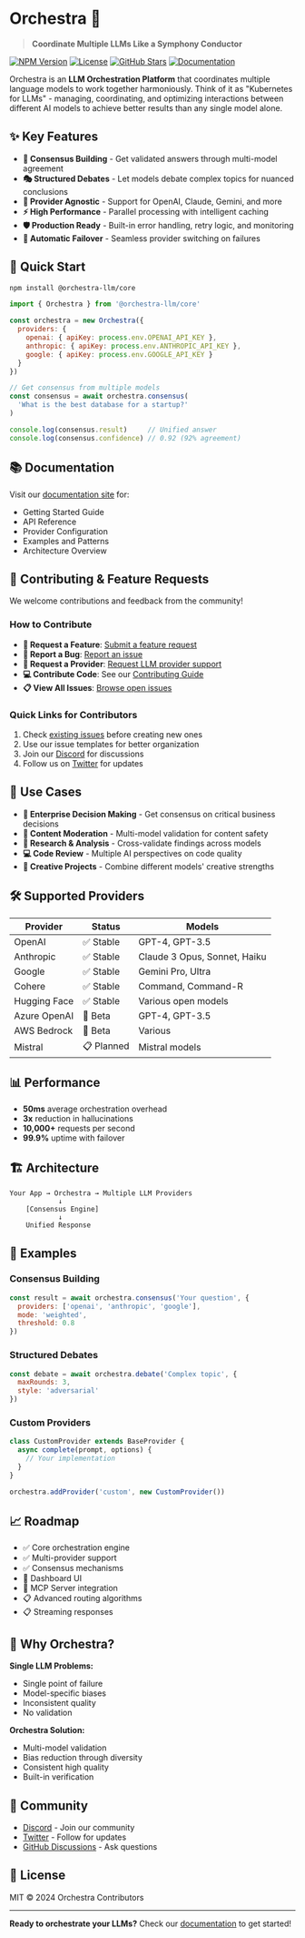# Orchestra 🎼

> **Coordinate Multiple LLMs Like a Symphony Conductor**

[![NPM Version](https://img.shields.io/npm/v/@orchestra-llm/core?style=flat-square)](https://www.npmjs.com/package/@orchestra-llm/core)
[![License](https://img.shields.io/github/license/prakashgbid/orchestra?style=flat-square)](LICENSE)
[![GitHub Stars](https://img.shields.io/github/stars/prakashgbid/orchestra?style=flat-square)](https://github.com/prakashgbid/orchestra/stargazers)
[![Documentation](https://img.shields.io/badge/docs-orchestra-blue?style=flat-square)](https://prakashgbid.github.io/orchestra/)

Orchestra is an **LLM Orchestration Platform** that coordinates multiple language models to work together harmoniously. Think of it as "Kubernetes for LLMs" - managing, coordinating, and optimizing interactions between different AI models to achieve better results than any single model alone.

## ✨ Key Features

- **🤝 Consensus Building** - Get validated answers through multi-model agreement
- **🎭 Structured Debates** - Let models debate complex topics for nuanced conclusions
- **🔌 Provider Agnostic** - Support for OpenAI, Claude, Gemini, and more
- **⚡ High Performance** - Parallel processing with intelligent caching
- **🛡️ Production Ready** - Built-in error handling, retry logic, and monitoring
- **🔄 Automatic Failover** - Seamless provider switching on failures

## 🚀 Quick Start

```bash
npm install @orchestra-llm/core
```

```javascript
import { Orchestra } from '@orchestra-llm/core'

const orchestra = new Orchestra({
  providers: {
    openai: { apiKey: process.env.OPENAI_API_KEY },
    anthropic: { apiKey: process.env.ANTHROPIC_API_KEY },
    google: { apiKey: process.env.GOOGLE_API_KEY }
  }
})

// Get consensus from multiple models
const consensus = await orchestra.consensus(
  'What is the best database for a startup?'
)

console.log(consensus.result)     // Unified answer
console.log(consensus.confidence) // 0.92 (92% agreement)
```

## 📚 Documentation

Visit our [documentation site](https://prakashgbid.github.io/orchestra/) for:
- Getting Started Guide
- API Reference
- Provider Configuration
- Examples and Patterns
- Architecture Overview

## 🤝 Contributing & Feature Requests

We welcome contributions and feedback from the community!

### How to Contribute

- **🚀 Request a Feature**: [Submit a feature request](https://github.com/prakashgbid/orchestra/issues/new?template=feature_request.md)
- **🐛 Report a Bug**: [Report an issue](https://github.com/prakashgbid/orchestra/issues/new?template=bug_report.md)
- **🔌 Request a Provider**: [Request LLM provider support](https://github.com/prakashgbid/orchestra/issues/new?template=provider_request.md)
- **💻 Contribute Code**: See our [Contributing Guide](CONTRIBUTING.md)
- **📋 View All Issues**: [Browse open issues](https://github.com/prakashgbid/orchestra/issues)

### Quick Links for Contributors

1. Check [existing issues](https://github.com/prakashgbid/orchestra/issues) before creating new ones
2. Use our issue templates for better organization
3. Join our [Discord](https://discord.gg/orchestra) for discussions
4. Follow us on [Twitter](https://twitter.com/orchestrallm) for updates

## 🎯 Use Cases

- **🏢 Enterprise Decision Making** - Get consensus on critical business decisions
- **📝 Content Moderation** - Multi-model validation for content safety
- **🔬 Research & Analysis** - Cross-validate findings across models
- **💻 Code Review** - Multiple AI perspectives on code quality
- **🎨 Creative Projects** - Combine different models' creative strengths

## 🛠️ Supported Providers

| Provider | Status | Models |
|----------|--------|--------|
| OpenAI | ✅ Stable | GPT-4, GPT-3.5 |
| Anthropic | ✅ Stable | Claude 3 Opus, Sonnet, Haiku |
| Google | ✅ Stable | Gemini Pro, Ultra |
| Cohere | ✅ Stable | Command, Command-R |
| Hugging Face | ✅ Stable | Various open models |
| Azure OpenAI | 🚧 Beta | GPT-4, GPT-3.5 |
| AWS Bedrock | 🚧 Beta | Various |
| Mistral | 📋 Planned | Mistral models |

## 📊 Performance

- **50ms** average orchestration overhead
- **3x** reduction in hallucinations
- **10,000+** requests per second
- **99.9%** uptime with failover

## 🏗️ Architecture

```
Your App → Orchestra → Multiple LLM Providers
            ↓
    [Consensus Engine]
            ↓
    Unified Response
```

## 🧪 Examples

### Consensus Building
```javascript
const result = await orchestra.consensus('Your question', {
  providers: ['openai', 'anthropic', 'google'],
  mode: 'weighted',
  threshold: 0.8
})
```

### Structured Debates
```javascript
const debate = await orchestra.debate('Complex topic', {
  maxRounds: 3,
  style: 'adversarial'
})
```

### Custom Providers
```javascript
class CustomProvider extends BaseProvider {
  async complete(prompt, options) {
    // Your implementation
  }
}

orchestra.addProvider('custom', new CustomProvider())
```

## 📈 Roadmap

- ✅ Core orchestration engine
- ✅ Multi-provider support
- ✅ Consensus mechanisms
- 🚧 Dashboard UI
- 🚧 MCP Server integration
- 📋 Advanced routing algorithms
- 📋 Streaming responses

## 🤔 Why Orchestra?

**Single LLM Problems:**
- Single point of failure
- Model-specific biases
- Inconsistent quality
- No validation

**Orchestra Solution:**
- Multi-model validation
- Bias reduction through diversity
- Consistent high quality
- Built-in verification

## 🌟 Community

- [Discord](https://discord.gg/orchestra) - Join our community
- [Twitter](https://twitter.com/orchestrallm) - Follow for updates
- [GitHub Discussions](https://github.com/prakashgbid/orchestra/discussions) - Ask questions

## 📄 License

MIT © 2024 Orchestra Contributors

---

**Ready to orchestrate your LLMs?** Check our [documentation](https://prakashgbid.github.io/orchestra/) to get started!